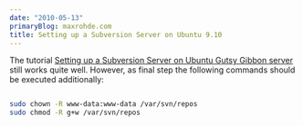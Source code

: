 ```yaml
---
date: "2010-05-13"
primaryBlog: maxrohde.com
title: Setting up a Subversion Server on Ubuntu 9.10
---
```


The tutorial [Setting up a Subversion Server on Ubuntu Gutsy Gibbon server](http://www.subversionary.org/howto/setting-up-a-subversion-server-on-ubuntu-gutsy-gibbon-server) still works quite well. However, as final step the following commands should be executed additionally:

```bash

sudo chown -R www-data:www-data /var/svn/repos
sudo chmod -R g+w /var/svn/repos
```